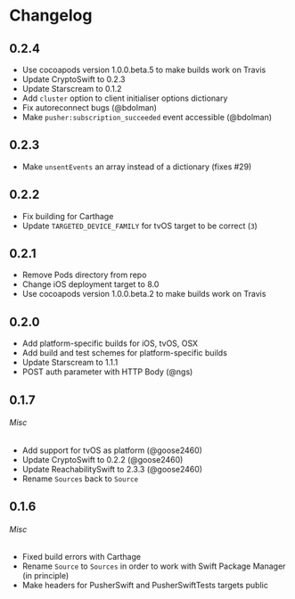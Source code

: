 # Changelog

## 0.2.4

* Use cocoapods version 1.0.0.beta.5 to make builds work on Travis
* Update CryptoSwift to 0.2.3
* Update Starscream to 0.1.2
* Add `cluster` option to client initialiser options dictionary
* Fix autoreconnect bugs (@bdolman)
* Make `pusher:subscription_succeeded` event accessible (@bdolman)

## 0.2.3

* Make `unsentEvents` an array instead of a dictionary (fixes #29)

## 0.2.2

* Fix building for Carthage
* Update `TARGETED_DEVICE_FAMILY` for tvOS target to be correct (`3`)

## 0.2.1

* Remove Pods directory from repo
* Change iOS deployment target to 8.0
* Use cocoapods version 1.0.0.beta.2 to make builds work on Travis

## 0.2.0

* Add platform-specific builds for iOS, tvOS, OSX
* Add build and test schemes for platform-specific builds
* Update Starscream to 1.1.1
* POST auth parameter with HTTP Body (@ngs)

## 0.1.7

###### Misc

* Add support for tvOS as platform (@goose2460)
* Update CryptoSwift to 0.2.2 (@goose2460)
* Update ReachabilitySwift to 2.3.3 (@goose2460)
* Rename `Sources` back to `Source`

## 0.1.6

###### Misc

* Fixed build errors with Carthage
* Rename `Source` to `Sources` in order to work with Swift Package Manager (in principle)
* Make headers for PusherSwift and PusherSwiftTests targets public
